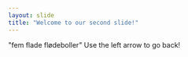 ```yaml
---
layout: slide
title: "Welcome to our second slide!"
---
```

"fem flade flødeboller"
Use the left arrow to go back!
